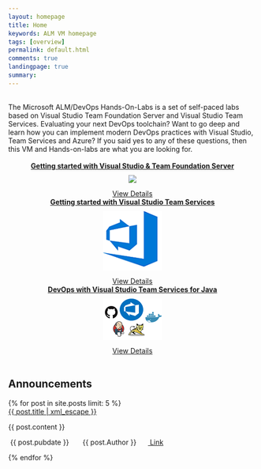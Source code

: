 ```yaml
---
layout: homepage
title: Home
keywords: ALM VM homepage
tags: [overview]
permalink: default.html
comments: true
landingpage: true
summary: 
---
```

        
 <!--<img src="http://vsalmvm.azurewebsites.net/wp-content/uploads/2015/09/ALM-VM-banner-0915.png" width="760" height="177" />-->

<br>
<span class="introText">
The Microsoft ALM/DevOps Hands-On-Labs is a set of self-paced labs based on Visual Studio Team Foundation Server and Visual Studio Team Services. Evaluating your next DevOps toolchain? Want to go deep and learn how you can implement modern DevOps practices with Visual Studio, Team Services and Azure? If you said yes to any of these questions, then this VM and Hands-on-labs are what you are looking for.
</span>
<br />
<br />
 <div align="center" class="labcols">
<div class="row">
    <div class="lab-item col-md-4" align="center">
          <span class="headnews"> <b> <a href="labs/tfs" class="labmain">Getting started with Visual Studio & Team Foundation Server</a></b></span><br />
             <a href="labs/tfs"><img style="margin: 10px;" src="images/vside.png"/></a><br />
           <!--span class="mainPageText"> Access the Microsoft ALM VM and TFS Hands-on-Labs</span><br /><br /-->
           <a href="labs/tfs" class="c-glyph"><span class="lab-details">View Details</span></a>
    </div>
    <div class="lab-item col-md-4" align="center">
         <span class="headnews"> <b><a href="labs/vsts" class="labmain"> Getting started with Visual Studio Team Services</a></b></span><br />
        <a href="labs/vsts"><img style="margin: 10px;" src="images/vstslogo.png"/></a><br />
       <!--span class="mainPageText"> Follow the Visual Studio Team Services Hands-on-Labs</span><br /><br /-->
       <a href="labs/vsts" class="c-glyph"><span class="lab-details">View Details</span></a>
    </div>
     <div class="lab-item col-md-4" align="center">
         <span class="headnews"> <b><a href="labs/vstsextend" class="labmain"> DevOps with Visual Studio Team Services for Java</a></b></span><br />
        <a href="labs/java"><img style="margin: 10px;" src="images/vsts-oss.png"/></a><br />
       <!--span class="mainPageText"> DevOps with Visual Studio Team Services for Java</span><br /><br /-->
       <a href="labs/vstsextend" class="c-glyph"><span class="lab-details">View Details</span></a>
    </div>        
</div>
</div>
 <div class="clear"></div>

<br />

<h2>Announcements </h2>
 {% for post in site.posts limit:   5 %}
<div class="headline">

<span class="headnews">
<a href="{{ post.pageurl | prepend: site.baseurl| prepend: site.url }}" class="postitem">{{ post.title | xml_escape }}</a>
</span> 
<p>
{{ post.content }}
</p>
<div class="newsitem">
<span class="newsfooter">
<span class="glyphicon glyphicon-time"></span> &nbsp;{{ post.pubdate }}  &nbsp;&nbsp;&nbsp; <span class="glyphicon glyphicon-user"></span> &nbsp; {{ post.Author }}   &nbsp;&nbsp;&nbsp; <span class="glyphicon glyphicon-link"></span>&nbsp;<a href="{{ post.pageurl | prepend: site.baseurl| prepend: site.url }}">   Link</a>
</span>
</div>
</div>

{% endfor %}


 